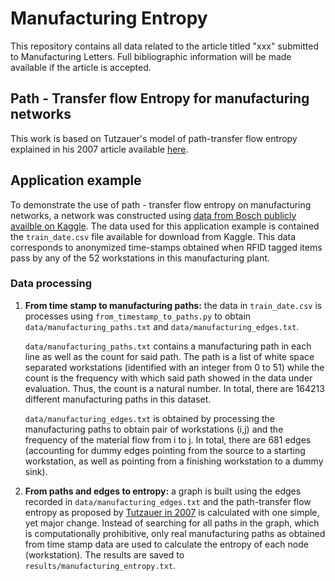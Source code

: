 # Manufacturing Entropy

This repository contains all data related to the article titled "xxx" submitted to Manufacturing Letters. Full bibliographic information will be made available if the article is accepted.

## Path - Transfer flow Entropy for manufacturing networks

This work is based on Tutzauer's model of path-transfer flow entropy explained in his 2007 article available [here](https://www.sciencedirect.com/science/article/abs/pii/S0378873306000426).

## Application example

To demonstrate the use of path - transfer flow entropy on manufacturing networks, a network was constructed using [data from Bosch publicly availble on Kaggle](https://www.kaggle.com/c/bosch-production-line-performance). The data used for this application example is contained the `train_date.csv` file available for download from Kaggle. This data corresponds to anonymized time-stamps obtained when RFID tagged items pass by any of the 52 workstations in this manufacturing plant.

### Data processing

1. **From time stamp to manufacturing paths:** the data in `train_date.csv` is processes using `from_timestamp_to_paths.py` to obtain `data/manufacturing_paths.txt` and `data/manufacturing_edges.txt`.

   `data/manufacturing_paths.txt` contains a manufacturing path in each line as well as the count for said path. The path is a list of white space separated workstations (identified with an integer from 0 to 51) while the count is the frequency with which said path showed in the data under evaluation. Thus, the count is a natural number. In total, there are 164213 different manufacturing paths in this dataset.

   `data/manufacturing_edges.txt` is obtained by processing the manufacturing paths to obtain pair of workstations (i,j) and the frequency of the material flow from i to j. In total, there are 681 edges (accounting for dummy edges pointing from the source to a starting workstation, as well as pointing from a finishing workstation to a dummy sink).

2. **From paths and edges to entropy:** a graph is built using the edges recorded in `data/manufacturing_edges.txt` and the path-transfer flow entropy as proposed by [Tutzauer in 2007](https://www.sciencedirect.com/science/article/abs/pii/S0378873306000426) is calculated with one simple, yet major change. Instead of searching for all paths in the graph, which is computationally prohibitive, only real manufacturing paths as obtained from time stamp data are used to calculate the entropy of each node (workstation). The results are saved to `results/manufacturing_entropy.txt`.
